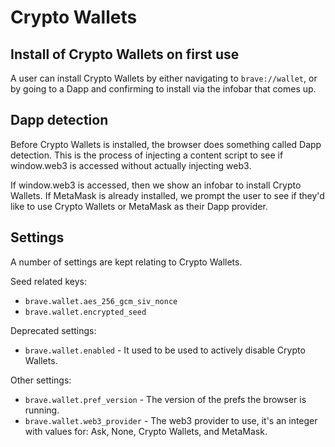 # Crypto Wallets

## Install of Crypto Wallets on first use

A user can install Crypto Wallets by either navigating to `brave://wallet`, or by going to a Dapp and confirming to install via the infobar that comes up.

## Dapp detection

Before Crypto Wallets is installed, the browser does something called Dapp detection.
This is the process of injecting a content script to see if window.web3 is accessed without actually injecting web3.

If window.web3 is accessed, then we show an infobar to install Crypto Wallets.  If MetaMask is already installed, we prompt the user to see if they'd like to use Crypto Wallets or MetaMask as their Dapp provider.


## Settings

A number of settings are kept relating to Crypto Wallets.

Seed related keys: 
- `brave.wallet.aes_256_gcm_siv_nonce`
- `brave.wallet.encrypted_seed`

Deprecated settings:
- `brave.wallet.enabled` - It used to be used to actively disable Crypto Wallets.

Other settings:
- `brave.wallet.pref_version` - The version of the prefs the browser is running.
- `brave.wallet.web3_provider` - The web3 provider to use, it's an integer with values for: Ask, None, Crypto Wallets, and MetaMask.